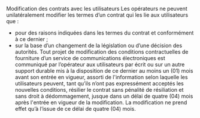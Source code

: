 Modification des contrats avec les utilisateurs
Les opérateurs ne peuvent unilatéralement modifier les termes d’un contrat qui les lie aux utilisateurs que :
- pour des raisons indiquées dans les termes du contrat et conformément à ce dernier ;
- sur la base d’un changement de la législation ou d’une décision des autorités.
Tout projet de modification des conditions contractuelles de fourniture d’un service de communications électroniques est communiqué par l’opérateur aux utilisateurs par écrit ou sur un autre support durable mis à la disposition de ce dernier au moins un (01) mois avant son entrée en vigueur, assorti de l'information selon laquelle les utilisateurs peuvent, tant qu’ils n’ont pas expressément acceptés les nouvelles conditions, résilier le contrat sans pénalité de résiliation et sans droit à dédommagement, jusque dans un délai de quatre (04) mois après l'entrée en vigueur de la modification.
La modification ne prend effet qu’à l’issue de ce délai de quatre (04) mois.